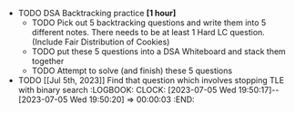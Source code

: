 - TODO DSA Backtracking practice **[1 hour]**
	- TODO Pick out 5 backtracking questions and write them into 5 different notes. There needs to be at least 1 Hard LC question. (Include Fair Distribution of Cookies)
	- TODO put these 5 questions into a DSA Whiteboard and stack them together
	- TODO Attempt to solve (and finish) these 5 questions
- TODO [[Jul 5th, 2023]] Find that question which involves stopping TLE with binary search
  :LOGBOOK:
  CLOCK: [2023-07-05 Wed 19:50:17]--[2023-07-05 Wed 19:50:20] =>  00:00:03
  :END: